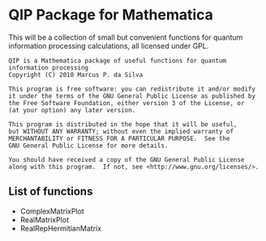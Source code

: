 QIP Package for Mathematica
===========================

This will be a collection of small but convenient functions for quantum
information processing calculations, all licensed under GPL.

    QIP is a Mathematica package of useful functions for quantum information processing
    Copyright (C) 2010 Marcus P. da Silva

    This program is free software: you can redistribute it and/or modify
    it under the terms of the GNU General Public License as published by
    the Free Software Foundation, either version 3 of the License, or
    (at your option) any later version.

    This program is distributed in the hope that it will be useful,
    but WITHOUT ANY WARRANTY; without even the implied warranty of
    MERCHANTABILITY or FITNESS FOR A PARTICULAR PURPOSE.  See the
    GNU General Public License for more details.

    You should have received a copy of the GNU General Public License
    along with this program.  If not, see <http://www.gnu.org/licenses/>.

List of functions
-----------------

* ComplexMatrixPlot
* RealMatrixPlot
* RealRepHermitianMatrix
